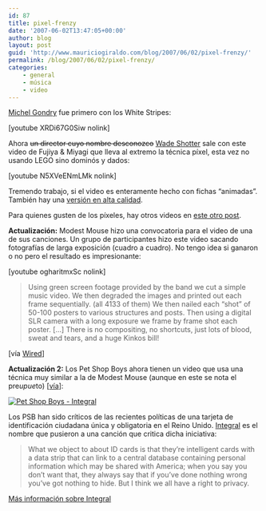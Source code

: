 ```yaml
---
id: 87
title: pixel-frenzy
date: '2007-06-02T13:47:05+00:00'
author: blog
layout: post
guid: 'http://www.mauriciogiraldo.com/blog/2007/06/02/pixel-frenzy/'
permalink: /blog/2007/06/02/pixel-frenzy/
categories:
    - general
    - música
    - video
---
```


[Michel Gondry](http://www.michelgondry.com/) fue primero con los White Stripes:

\[youtube XRDi67G0Siw nolink\]

Ahora <strike>un director cuyo nombre desconozco</strike> [Wade Shotter](http://www.factoryfilms.net/ "Wade Shotter en Factory Films") sale con este video de Fujiya &amp; Miyagi que lleva al extremo la técnica píxel, esta vez no usando LEGO sino dominós y dados:

\[youtube N5XVeENmLMk nolink\]

Tremendo trabajo, si el video es enteramente hecho con fichas “animadas”. También hay una [versión en alta calidad](http://www.factoryfilms.net/pop.php?file=FuyijaMiyagi_AnkleInjury.mov).

Para quienes gusten de los píxeles, hay otros videos en [este otro post](http://www.mauriciogiraldo.com/blog/2007/04/03/ze-frank-caratulas-juegos-de-video/).

**Actualización:** Modest Mouse hizo una convocatoria para el video de una de sus canciones. Un grupo de participantes hizo este video sacando fotografías de larga exposición (cuadro a cuadro). No tengo idea si ganaron o no pero el resultado es impresionante:

\[youtube ogharitmxSc nolink\]

> Using green screen footage provided by the band we cut a simple music video. We then degraded the images and printed out each frame sequentially. (all 4133 of them) We then nailed each “shot” of 50-100 posters to various structures and posts. Then using a digital SLR camera with a long exposure we frame by frame shot each poster. \[…\] There is no compositing, no shortcuts, just lots of blood, sweat and tears, and a huge Kinkos bill!

\[vía [Wired](http://blog.wired.com/tableofmalcontents/2007/05/modest_mouse_vi.html)\]

**Actualización 2:** Los Pet Shop Boys ahora tienen un video que usa una técnica muy similar a la de Modest Mouse (aunque en este se nota el pre$upue$to) \[[vía](http://www.we-make-money-not-art.com/)\]:

[![Pet Shop Boys - Integral](//www.mauriciogiraldo.com/blog/wp-content/uploads/2007/10/psb_code.jpg)](http://www.therumpusroom.tv/integral/rgb.html)

Los PSB han sido críticos de las recientes políticas de una tarjeta de identificación ciudadana única y obligatoria en el Reino Unido. [Integral](http://www.petshopboys.co.uk/integral-project/) es el nombre que pusieron a una canción que critica dicha iniciativa:

> What we object to about ID cards is that they’re intelligent cards with a data strip that can link to a central database containing personal information which may be shared with America; when you say you don’t want that, they always say that if you’ve done nothing wrong you’ve got nothing to hide. But I think we all have a right to privacy.

[Más información sobre Integral](http://www.petshopboys.co.uk/integral-project/)